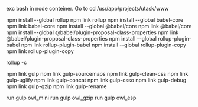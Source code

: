 exc bash in node conteiner.
Go to cd /usr/app/projects/utask/www

npm install --global rollup
npm link rollup
npm install --global babel-core
npm link babel-core
npm install --global @babel/core
npm link @babel/core
npm install --global  @babel/plugin-proposal-class-properties
npm link @babel/plugin-proposal-class-properties
npm install --global rollup-plugin-babel
npm link rollup-plugin-babel
npm install --global rollup-plugin-copy
npm link rollup-plugin-copy

rollup -c


npm link gulp
npm link gulp-sourcemaps
npm link gulp-clean-css
npm link gulp-uglify
npm link gulp-concat
npm link gulp-csso
npm link gulp-debug
npm link gulp-gzip
npm link gulp-rename

run gulp owl_mini
run gulp owl_gzip
run gulp owl_esp